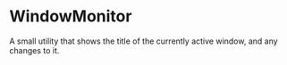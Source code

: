 # WindowMonitor
A small utility that shows the title of the currently active window, and any changes to it.
